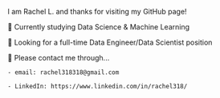 I am Rachel L. and thanks for visiting my GitHub page!

🌿 Currently studying Data Science & Machine Learning

🌿 Looking for a full-time Data Engineer/Data Scientist position

🌿 Please contact me through...

    - email: rachel318318@gmail.com

    - LinkedIn: https://www.linkedin.com/in/rachel318/

<!---
rachel318318/rachel318318 is a ✨ special ✨ repository because its `README.md` (this file) appears on your GitHub profile.
You can click the Preview link to take a look at your changes.
--->
